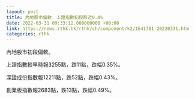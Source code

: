 ```yaml
---
layout: post
title: 內地股市偏軟　上證指數初段跌近0.4%
date: 2022-03-31 09:33:12.000000000 +08:00
link: https://news.rthk.hk/rthk/ch/component/k2/1641781-20220331.htm
categories: rthk
---
```


內地股市初段偏軟。

上證指數較早時報3255點，跌11點，跌幅0.35%。

深證成份指數報12211點，跌52點，跌幅0.43%。

創業板指數報2683點，跌13點，跌幅0.49%。
